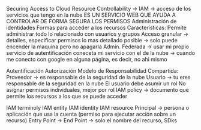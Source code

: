Securing Access to Cloud Resource
Controllability → IAM → acceso de los servicios que tengo en la nube
ES UN SERVICIO WEB QUE AYUDA A CONTROLAR DE FORMA SEGURA LOS PERMISOS
Administración de identidades
Formas para acceder  a los recursos
Características:
Permite administrar todo lo relacionado con usuarios y grupos
Acceso granular → detalles, especificar permisos lo mas detallado posible → solo puede encender la maquina pero no apagarla
Admin. Federada → usar mi propio servicio de autentificación
coneceta mi servicio con el de la nube → cuando me conecto con google en alguna página, es decir, no ahi mismo

Autentificación 
Autorización
Modelo de Responsabilidad Compartida:
Proveedor → es responsable de la seguridad de la nube
Usuario → tu eres responsable de la seguridad en la nube
El usuario debe asumir un rol
No asignar permisos individuales, mejor por rol
IAM policy → documento que permite los recursos a los que se puede acceder

IAM terminoly
IAM entity 
IAM identity
IAM resource
Principal → persona o aplicación que usa la cuenta (permiso para ejecutar acción sobre un recurso)
Entry Point → 
End Point → solo el nombre del recurso, SDks

